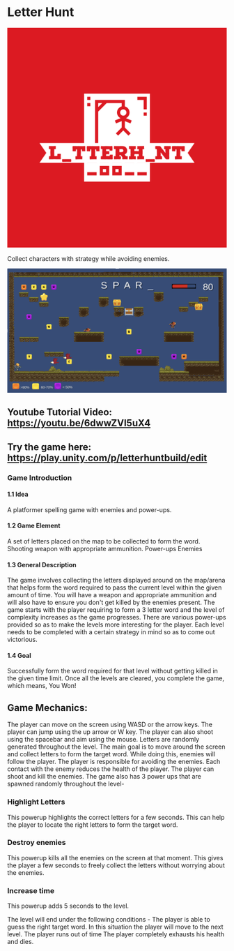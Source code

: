 # Letter Hunt
![Letter Hunt](./Misc/data/L_tterH_nt-logos.jpeg)

Collect characters with strategy while avoiding enemies.

![Final Protoype](./Misc/data/FinalPrototype.png)

## Youtube Tutorial Video: https://youtu.be/6dwwZVI5uX4

## Try the game here: https://play.unity.com/p/letterhuntbuild/edit

### Game Introduction
#### 1.1 Idea
A platformer spelling game with enemies and power-ups. 
#### 1.2 Game Element
A set of letters placed on the map to be collected to form the word.
Shooting weapon with appropriate ammunition.
Power-ups
Enemies  
#### 1.3 General Description
The game involves collecting the letters displayed around on the map/arena that helps form the word required to pass the current level within the given amount of time. You will have a weapon and appropriate ammunition and will also have to ensure you don't get killed by the enemies present. The game starts with the player requiring to form a 3 letter word and the level of complexity increases as the game progresses.  There are various power-ups provided so as to make the levels more interesting for the player. Each level needs to be completed with a certain strategy in mind so as to come out victorious. 
#### 1.4 Goal
Successfully form the word required for that level without getting killed in the given time limit. Once all the levels are cleared, you complete the game, which means, You Won!



## Game Mechanics:
The player can move on the screen using WASD or the arrow keys. The player can jump using the up arrow or W key. 
The player can also shoot using the spacebar and aim using the mouse.
Letters are randomly generated throughout the level. The main goal is to move around the screen and collect letters to form the target word. 
While doing this, enemies will follow the player. The player is responsible for avoiding the enemies. Each contact with the enemy reduces the health of the player. 
The player can shoot and kill the enemies.
The game also has 3 power ups that are spawned randomly throughout the level- 

### Highlight Letters

This powerup highlights the correct letters for a few seconds. This can help the player to locate the right letters to form the target word.


### Destroy enemies

This powerup kills all the enemies on the screen at that moment. This gives the player a few seconds to freely collect the letters without worrying about the enemies.


### Increase time

This powerup adds 5 seconds to the level.

 The level will end under the following conditions - 
The player is able to guess the right target word. In this situation the player will move to the next level.
The player runs out of time
The player completely exhausts his health and dies.
